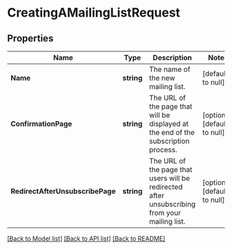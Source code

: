 # CreatingAMailingListRequest

## Properties
Name | Type | Description | Notes
------------ | ------------- | ------------- | -------------
**Name** | **string** | The name of the new mailing list. | [default to null]
**ConfirmationPage** | **string** | The URL of the page that will be displayed at the end of the subscription process. | [optional] [default to null]
**RedirectAfterUnsubscribePage** | **string** | The URL of the page that users will be redirected after unsubscribing from your mailing list. | [optional] [default to null]

[[Back to Model list]](../README.md#documentation-for-models) [[Back to API list]](../README.md#documentation-for-api-endpoints) [[Back to README]](../README.md)



